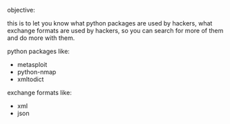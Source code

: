 objective:

this is to let you know what python packages are used by hackers, what exchange formats are used by hackers, so you can search for more of them and do more with them.

python packages like:

- metasploit
- python-nmap
- xmltodict

exchange formats like:
- xml
- json